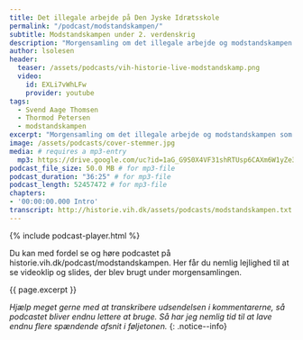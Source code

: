 ```yaml
---
title: Det illegale arbejde på Den Jyske Idrætsskole
permalink: "/podcast/modstandskampen/"
subtitle: Modstandskampen under 2. verdenskrig
description: "Morgensamling om det illegale arbejde og modstandskampen som den udspillede sig fra Den Jyske Idrætsskole under anden verdenskrig."
author: lsolesen
header:
  teaser: /assets/podcasts/vih-historie-live-modstandskamp.png
  video:
    id: EXLi7vWhLFw
    provider: youtube
tags:
  - Svend Aage Thomsen
  - Thormod Petersen
  - modstandskampen
excerpt: "Morgensamling om det illegale arbejde og modstandskampen som den udspillede sig fra Den Jyske Idrætsskole under anden verdenskrig."
image: /assets/podcasts/cover-stemmer.jpg
media: # requires a mp3-entry
  mp3: https://drive.google.com/uc?id=1aG_G9S0X4VF31shRTUsp6CAXm6W1yZe3
podcast_file_size: 50.0 MB # for mp3-file
podcast_duration: "36:25" # for mp3-file
podcast_length: 52457472 # for mp3-file
chapters:
- '00:00:00.000 Intro'
transcript: http://historie.vih.dk/assets/podcasts/modstandskampen.txt
---
```


{% include podcast-player.html %}

Du kan med fordel se og høre podcastet på historie.vih.dk/podcast/modstandskampen. Her får du nemlig lejlighed til at se videoklip og slides, der blev brugt under morgensamlingen. 

{{ page.excerpt }}

_Hjælp meget gerne med at transkribere udsendelsen i kommentarerne, så podcastet bliver endnu lettere at bruge. Så har jeg nemlig tid til at lave endnu flere spændende afsnit i føljetonen._
{: .notice--info}
